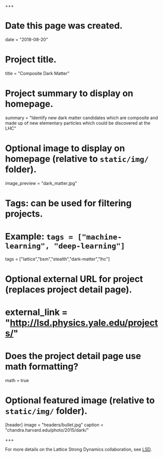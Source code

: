 +++
# Date this page was created.
date = "2018-08-20"

# Project title.
title = "Composite Dark Matter"

# Project summary to display on homepage.
summary = "Identify new dark matter candidates which are composite and made up of new elementary particles which could be discovered at the LHC"

# Optional image to display on homepage (relative to `static/img/` folder).
image_preview = "dark_matter.jpg"

# Tags: can be used for filtering projects.
# Example: `tags = ["machine-learning", "deep-learning"]`
tags = ["lattice","bsm","stealth","dark-matter","lhc"]

# Optional external URL for project (replaces project detail page).
# external_link = "http://lsd.physics.yale.edu/projects/"

# Does the project detail page use math formatting?
math = true

# Optional featured image (relative to `static/img/` folder).
[header]
image = "headers/bullet.jpg"
caption = "chandra.harvard.edu/photo/2015/dark/"

+++

For more details on the Lattice Strong Dynamics collaboration, see [LSD](http://lsd.physics.yale.edu/projects/).
